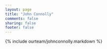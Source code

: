 ```yaml
---
layout: page
title: "John Connolly"
comments: false
sharing: false
footer: false
---
```

{% include ourteam/johnconnolly.markdown %}
